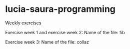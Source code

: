# lucia-saura-programming
Weekly exercises

Exercise week 1 and exercise week 2: 
Name of the file: fib

Exercise week 3:
Name of the file: collaz

